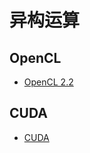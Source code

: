 # 异构运算

## OpenCL

- [OpenCL 2.2](https://www.khronos.org/files/opencl22-reference-guide.pdf)

## CUDA

- [CUDA](https://docs.nvidia.com/cuda/)